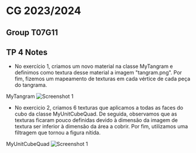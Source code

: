 # CG 2023/2024

## Group T07G11

## TP 4 Notes

- No exercício 1, criamos um novo material na classe MyTangram e definimos como textura desse material a imagem "tangram.png". Por fim, fizemos um mapeamento de texturas em cada vértice de cada peça do tangrama.

MyTangram
![Screenshot 1](https://git.fe.up.pt/cg/cg-2023-2024/t07/cg-t07-g11/-/raw/master/tp4/screenshots/cg-t07g11-tp4-1.png)

- No exercicio 2, criamos 6 texturas que aplicamos a todas as faces do cubo da classe MyUnitCubeQuad. De seguida, observamos que as texturas ficaram pouco definidas devido à dimensão da imagem de textura ser inferior à dimensão da área a cobrir. Por fim, utilizamos uma filtragem que tornou a figura nítida.

MyUnitCubeQuad
![Screenshot 1](https://git.fe.up.pt/cg/cg-2023-2024/t07/cg-t07-g11/-/raw/master/tp4/screenshots/cg-t07g11-tp4-2.png)

